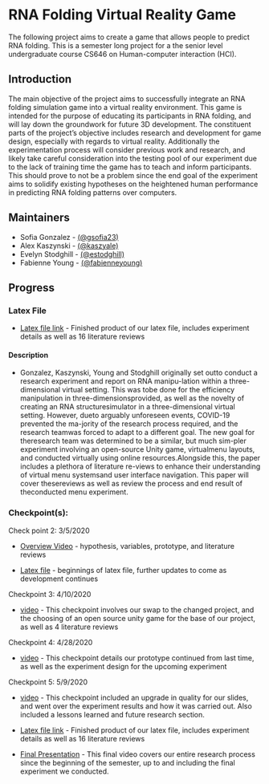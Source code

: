 # RNA Folding Virtual Reality Game

The following project aims to create a game that allows people to predict RNA folding. This is a semester long project for a the senior level undergraduate course CS646 on Human-computer interaction (HCI). 

## Introduction 

The main objective of the project aims to successfully integrate an RNA folding simulation game into a virtual reality environment. This game is intended for the purpose of educating its participants in RNA folding, and will lay down the groundwork for future 3D development. The constituent parts of the project’s objective includes research and development for game design, especially with regards to virtual reality. Additionally the experimentation process will consider previous work and research, and likely take careful consideration into the testing pool of our experiment due to the lack of training time the game has to teach and inform participants. This should prove to not be a problem since the end goal of the experiment aims to solidify existing hypotheses on the heightened human performance in predicting RNA folding patterns over computers.

## Maintainers

* Sofia Gonzalez - [(@gsofia23)](https://github.com/gsofia23)
* Alex Kaszynski - [(@kaszyale)](https://github.com/kaszyale)
* Evelyn Stodghill - [(@estodghill)](https://github.com/estodghill)
* Fabienne Young - [(@fabienneyoung)](https://github.com/fabienneyoung)

## Progress 

### Latex File
* [Latex file link](https://www.overleaf.com/project/5e600d959e20c80001ec9e3b ) - Finished product of our latex file, includes experiment details as well as 16 literature reviews 

#### Description
* Gonzalez, Kaszynski, Young and Stodghill originally set outto conduct a research experiment and report on RNA manipu-lation within a three-dimensional virtual setting. This was tobe done for the efficiency manipulation in three-dimensionsprovided, as well as the novelty of creating an RNA structuresimulator in a three-dimensional virtual setting. However, dueto arguably unforeseen events, COVID-19 prevented the ma-jority of the research process required, and the research teamwas forced to adapt to a different goal. The new goal for theresearch team was determined to be a similar, but much sim-pler experiment involving an open-source Unity game, virtualmenu layouts, and conducted virtually using online resources.Alongside this, the paper includes a plethora of literature re-views to enhance their understanding of virtual menu systemsand user interface navigation.  This paper will cover thesereviews as well as review the process and end result of theconducted menu experiment.

### Checkpoint(s):

Check point 2: 3/5/2020

* [Overview Video](https://youtu.be/v9viYS5hhmQ) - hypothesis, variables, prototype, and literature reviews

* [Latex file](https://www.overleaf.com/read/hkwmrvtcycyd) - beginnings of latex file, further updates to come as development continues 

Checkpoint 3: 4/10/2020

* [video](https://youtu.be/V_lvq9CnDTs) - This checkpoint involves our swap to the changed project, and the choosing of an open source unity game for the base of our project, as well as 4 literature reviews

Checkpoint 4: 4/28/2020

* [video](https://www.youtube.com/watch?v=gw1mjlUL5I8&t=1s)  - This checkpoint details our prototype continued from last time, as well as the experiment design for the upcoming experiment

Checkpoint 5: 5/9/2020

* [video](https://youtu.be/t6s_Pr7RiRs) - This checkpoint included an upgrade in quality for our slides, and went over the experiment results and how it was carried out. Also included a lessons learned and future research section.

* [Latex file link](https://www.overleaf.com/project/5e600d959e20c80001ec9e3b ) - Finished product of our latex file, includes experiment details as well as 16 literature reviews 

* [Final Presentation](https://youtu.be/ZHWtBQyd8JE) - This final video covers our entire research process since the beginning of the semester, up to and including the final experiment we conducted.
